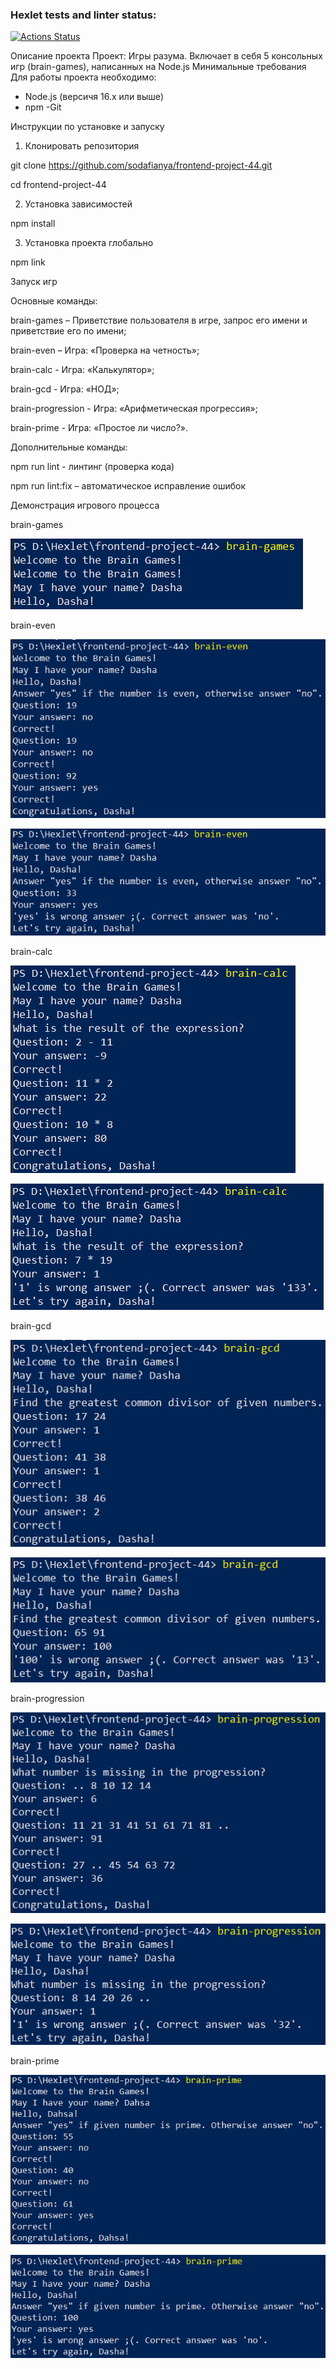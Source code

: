 ### Hexlet tests and linter status:
[![Actions Status](https://github.com/sodafianya/frontend-project-44/actions/workflows/hexlet-check.yml/badge.svg)](https://github.com/sodafianya/frontend-project-44/actions)


Описание проекта
Проект: Игры разума. Включает в себя 5 консольных игр (brain-games), написанных на Node.js
Минимальные требования
Для работы проекта необходимо:
- Node.js (версичя 16.х или выше)
- npm
-Git


Инструкции по установке и запуску
1.	Клонировать репозитория

git clone https://github.com/sodafianya/frontend-project-44.git 

cd frontend-project-44

2.	Установка зависимостей

npm install

3.	Установка проекта глобально

npm link


Запуск игр

Основные команды:

brain-games – Приветствие пользователя в игре, запрос его имени и приветствие его по имени;

brain-even – Игра: «Проверка на четность»;

brain-calc - Игра: «Калькулятор»;

brain-gcd - Игра: «НОД»;

brain-progression - Игра: «Арифметическая прогрессия»;

brain-prime - Игра: «Простое ли число?».


Дополнительные команды:

npm run lint - линтинг (проверка кода)

npm run lint:fix – автоматическое исправление ошибок


Демонстрация игрового процесса

brain-games

  ![Успех](./screenshots/brain-games.jpg)

brain-even
 
 ![Успех](./screenshots/brain-even_win.jpg)
 
 ![Неудача](./screenshots/brain-even_lose.jpg)  

brain-calc

 ![Успех](./screenshots/brain-calc_win.jpg)
 
 ![Неудача](./screenshots/brain-calc_lose.jpg)  

brain-gcd

 ![Успех](./screenshots/brain-gcd_win.jpg)
 
 ![Неудача](./screenshots/brain-gcd_lose.jpg)  

brain-progression

 ![Успех](./screenshots/brain-progression_win.jpg)
 
 ![Неудача](./screenshots/brain-progression_lose.jpg)  

brain-prime

 ![Успех](./screenshots/brain-prime_win.jpg)
 
 ![Неудача](./screenshots/brain-prime_lose.jpg)  
